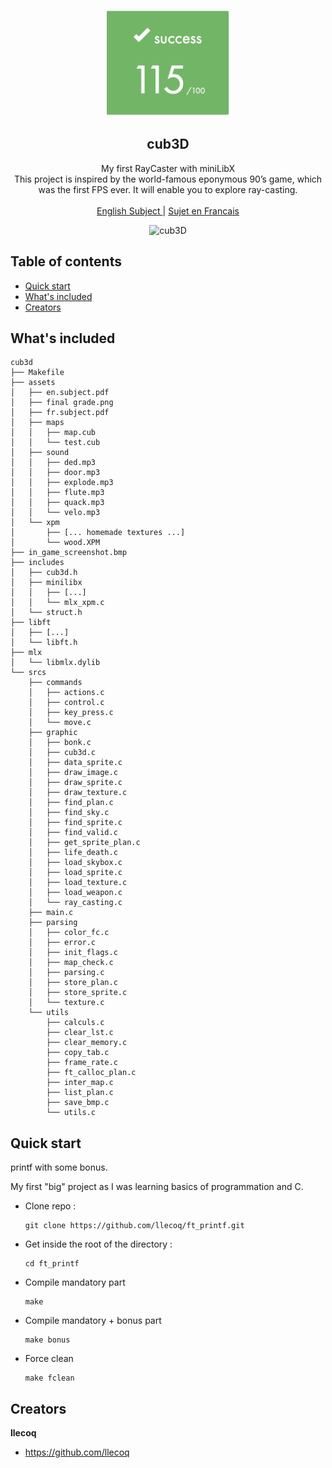 <p align="center">
  <a href="https://42lyon.fr/">
    <img src="https://github.com/llecoq/Cub3d/blob/master/assets/final%20grade.png" alt="cub3D" width=200 height=170>
  </a>

  <h2 align="center">cub3D</h2>

  <p align="center">
    My first RayCaster with miniLibX
    <br>
    This project is inspired by the world-famous eponymous 90’s game, which
    was the first FPS ever. It will enable you to explore ray-casting.
    <br>
    <br>
    <a href="https://github.com/llecoq/Cub3d/blob/master/assets/en.subject.pdf">English Subject </a>
    |
    <a href="https://github.com/llecoq/Cub3d/blob/master/assets/fr.subject.pdf"> Sujet en Francais</a>
  </p>
</p>


<p align="center">
    <img src="https://github.com/llecoq/Cub3d/blob/master/in_game_screenshot.bmp" alt="cub3D" width=750 height=600>
  </a>


## Table of contents

- [Quick start](#quick-start)
- [What's included](#whats-included)
- [Creators](#creators)

## What's included

```
cub3d
├── Makefile
├── assets
│   ├── en.subject.pdf
│   ├── final grade.png
│   ├── fr.subject.pdf
│   ├── maps
│   │   ├── map.cub
│   │   └── test.cub
│   ├── sound
│   │   ├── ded.mp3
│   │   ├── door.mp3
│   │   ├── explode.mp3
│   │   ├── flute.mp3
│   │   ├── quack.mp3
│   │   └── velo.mp3
│   └── xpm
│       ├── [... homemade textures ...]
│       └── wood.XPM
├── in_game_screenshot.bmp
├── includes
│   ├── cub3d.h
│   ├── minilibx
│   │   ├── [...]
│   │   └── mlx_xpm.c
│   └── struct.h
├── libft
│   ├── [...]
│   └── libft.h
├── mlx
│   └── libmlx.dylib
└── srcs
    ├── commands
    │   ├── actions.c
    │   ├── control.c
    │   ├── key_press.c
    │   └── move.c
    ├── graphic
    │   ├── bonk.c
    │   ├── cub3d.c
    │   ├── data_sprite.c
    │   ├── draw_image.c
    │   ├── draw_sprite.c
    │   ├── draw_texture.c
    │   ├── find_plan.c
    │   ├── find_sky.c
    │   ├── find_sprite.c
    │   ├── find_valid.c
    │   ├── get_sprite_plan.c
    │   ├── life_death.c
    │   ├── load_skybox.c
    │   ├── load_sprite.c
    │   ├── load_texture.c
    │   ├── load_weapon.c
    │   └── ray_casting.c
    ├── main.c
    ├── parsing
    │   ├── color_fc.c
    │   ├── error.c
    │   ├── init_flags.c
    │   ├── map_check.c
    │   ├── parsing.c
    │   ├── store_plan.c
    │   ├── store_sprite.c
    │   └── texture.c
    └── utils
        ├── calculs.c
        ├── clear_lst.c
        ├── clear_memory.c
        ├── copy_tab.c
        ├── frame_rate.c
        ├── ft_calloc_plan.c
        ├── inter_map.c
        ├── list_plan.c
        ├── save_bmp.c
        └── utils.c
```


## Quick start

printf with some bonus.

My first "big" project as I was learning basics of programmation and C.

- Clone repo :
    ```
    git clone https://github.com/llecoq/ft_printf.git
    ```
- Get inside the root of the directory :
    ```
    cd ft_printf
    ```
- Compile mandatory part
    ```
    make
    ```
- Compile mandatory + bonus part
    ```
    make bonus
    ```
- Force clean
    ```
    make fclean
    ```
## Creators

**llecoq**

- <https://github.com/llecoq>
